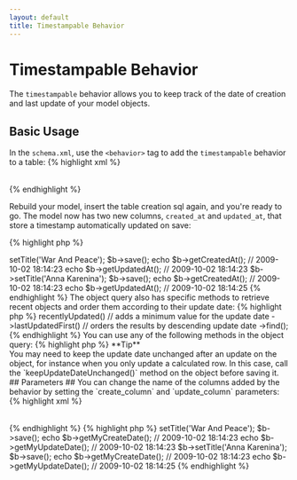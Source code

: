 ```yaml
---
layout: default
title: Timestampable Behavior
---
```


# Timestampable Behavior #

The `timestampable` behavior allows you to keep track of the date of creation and last update of your model objects.

## Basic Usage ##

In the `schema.xml`, use the `<behavior>` tag to add the `timestampable` behavior to a table:
{% highlight xml %}
<table name="book">
  <column name="id" required="true" primaryKey="true" autoIncrement="true" type="INTEGER" />
  <column name="title" type="VARCHAR" required="true" primaryString="true" />
  <behavior name="timestampable" />
</table>
{% endhighlight %}

Rebuild your model, insert the table creation sql again, and you're ready to go. The model now has two new columns, `created_at` and `updated_at`, that store a timestamp automatically updated on save:

{% highlight php %}
<?php
$b = new Book();
$b->setTitle('War And Peace');
$b->save();
echo $b->getCreatedAt(); // 2009-10-02 18:14:23
echo $b->getUpdatedAt(); // 2009-10-02 18:14:23
$b->setTitle('Anna Karenina');
$b->save();
echo $b->getCreatedAt(); // 2009-10-02 18:14:23
echo $b->getUpdatedAt(); // 2009-10-02 18:14:25
{% endhighlight %}

The object query also has specific methods to retrieve recent objects and order them according to their update date:

{% highlight php %}
<?php
$books = BookQuery::create()
  ->recentlyUpdated()  // adds a minimum value for the update date
  ->lastUpdatedFirst() // orders the results by descending update date
  ->find();
{% endhighlight %}

You can use any of the following methods in the object query:

{% highlight php %}
<?php
// limits the query to recent objects
ModelCriteria   recentlyCreated($nbDays = 7)
ModelCriteria   recentlyUpdated($nbDays = 7)
// orders the results
ModelCriteria   lastCreatedFirst()  // order by creation date desc
ModelCriteria   firstCreatedFirst() // order by creation date asc
ModelCriteria   lastUpdatedFirst()  // order by update date desc
ModelCriteria   firstUpdatedFirst() // order by update date asc
{% endhighlight %}

>**Tip**<br />You may need to keep the update date unchanged after an update on the object, for instance when you only update a calculated row. In this case, call the `keepUpdateDateUnchanged()` method on the object before saving it.


## Parameters ##

You can change the name of the columns added by the behavior by setting the `create_column` and `update_column` parameters:

{% highlight xml %}
<table name="book">
  <column name="id" required="true" primaryKey="true" autoIncrement="true" type="INTEGER" />
  <column name="title" type="VARCHAR" required="true" primaryString="true" />
  <column name="my_create_date" type="TIMESTAMP" />
  <column name="my_update_date" type="TIMESTAMP" />
  <behavior name="timestampable">
    <parameter name="create_column" value="my_create_date" />
    <parameter name="update_column" value="my_update_date" />
  </behavior>
</table>
{% endhighlight %}

{% highlight php %}
<?php
$b = new Book();
$b->setTitle('War And Peace');
$b->save();
echo $b->getMyCreateDate(); // 2009-10-02 18:14:23
echo $b->getMyUpdateDate(); // 2009-10-02 18:14:23
$b->setTitle('Anna Karenina');
$b->save();
echo $b->getMyCreateDate(); // 2009-10-02 18:14:23
echo $b->getMyUpdateDate(); // 2009-10-02 18:14:25
{% endhighlight %}
